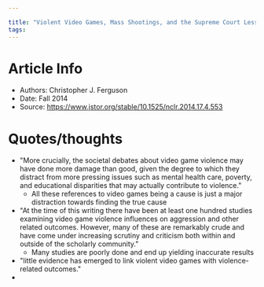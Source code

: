 ```yaml
---

title: "Violent Video Games, Mass Shootings, and the Supreme Court Lessons for the Legal Community in the Wake of Recent Free Speech Cases and Mass Shootings"
tags:
---
```

# Article Info
- Authors: Christopher J. Ferguson
- Date: Fall 2014
- Source: https://www.jstor.org/stable/10.1525/nclr.2014.17.4.553
# Quotes/thoughts
- "More crucially, the societal debates about video game violence may have done more damage than good, given the degree to which they distract from more pressing issues such as mental health care, poverty, and educational disparities that may actually contribute to violence."
	- All these references to video games being a cause is just a major distraction towards finding the true cause
- "At the time of this writing there have been at least one hundred studies examining video game violence influences on aggression and other related outcomes. However, many of these are remarkably crude and have come under increasing scrutiny and criticism both within and outside of the scholarly community."
	- Many studies are poorly done and end up yielding inaccurate results
- "little evidence has emerged to link violent video games with violence-related outcomes."
- 